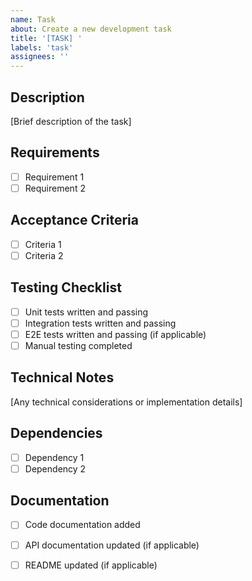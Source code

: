 ```yaml
---
name: Task
about: Create a new development task
title: '[TASK] '
labels: 'task'
assignees: ''
---
```


## Description

[Brief description of the task]

## Requirements

- [ ] Requirement 1
- [ ] Requirement 2

## Acceptance Criteria

- [ ] Criteria 1
- [ ] Criteria 2

## Testing Checklist

- [ ] Unit tests written and passing
- [ ] Integration tests written and passing
- [ ] E2E tests written and passing (if applicable)
- [ ] Manual testing completed

## Technical Notes

[Any technical considerations or implementation details]

## Dependencies

- [ ] Dependency 1
- [ ] Dependency 2

## Documentation

- [ ] Code documentation added
- [ ] API documentation updated (if applicable)
- [ ] README updated (if applicable)

